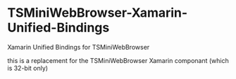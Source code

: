 # TSMiniWebBrowser-Xamarin-Unified-Bindings
Xamarin Unified Bindings for TSMiniWebBrowser

this is a replacement for the TSMiniWebBrowser Xamarin componant (which is 32-bit only)
